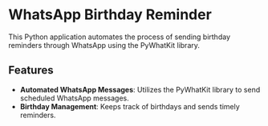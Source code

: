 # WhatsApp Birthday Reminder

This Python application automates the process of sending birthday reminders through WhatsApp using the PyWhatKit library.

## Features

- **Automated WhatsApp Messages**: Utilizes the PyWhatKit library to send scheduled WhatsApp messages.
- **Birthday Management**: Keeps track of birthdays and sends timely reminders.
